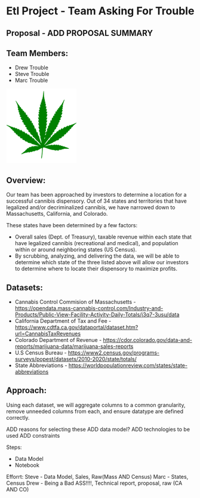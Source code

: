 # Etl Project - Team Asking For Trouble

## Proposal - ADD PROPOSAL SUMMARY

## Team Members:
* Drew Trouble
* Steve Trouble
* Marc Trouble

![alt text](./Images/CanniLeaf.png) 

## Overview:
Our team has been approached by investors to determine a location for a successful cannibis dispensory. 
Out of 34 states and territories that have legalized and/or decriminalized cannibis, we have narrowed down to Massachusetts, California, and Colorado. 

These states have been determined by a few factors:
* Overall sales (Dept. of Treasury), taxable revenue within each state that have legalized cannibis (recreational and medical), and population within or around neighboring states (US Census).
* By scrubbing, analyzing, and delivering the data, we will be able to determine which state of the three listed above will allow our investors to determine where to locate their dispensory to maximize profits.

## Datasets:
* Cannabis Control Commision of Massachusetts - https://opendata.mass-cannabis-control.com/Industry-and-Products/Public-View-Facility-Activity-Daily-Totals/j3q7-3usu/data
* California Department of Tax and Fee - https://www.cdtfa.ca.gov/dataportal/dataset.htm?url=CannabisTaxRevenues
* Colorado Department of Revenue - https://cdor.colorado.gov/data-and-reports/marijuana-data/marijuana-sales-reports
* U.S Census Bureau - https://www2.census.gov/programs-surveys/popest/datasets/2010-2020/state/totals/
* State Abbreviations - https://worldpopulationreview.com/states/state-abbreviations

## Approach:
Using each dataset, we will aggregate columns to a common granularity, remove unneeded columns from each, and ensure datatype are defined correctly.


ADD reasons for selecting these
ADD data model?
ADD technologies to be used
ADD constraints 

Steps:
 - Data Model
 - Notebook 


 Efforrt:
 Steve - Data Model, Sales, Raw(Mass AND Census)
 Marc - States, Census
 Drew - Being a Bad ASS!!!!, Technical report, proposal, raw (CA AND CO)